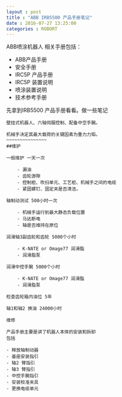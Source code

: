 ```yaml
---
layout : post
title : "ABB IRB5500 产品手册笔记"
date : 2016-07-27 13:25:00
categories : ROBORT
---
```

ABB喷涂机器人 相关手册包括：

- ABB产品手册
- 安全手册
- IRC5P 产品手册
- IRC5P 装置说明
- 喷涂装置说明
- 技术参考手册

先拿到IRB5500 产品手册看看。做一些笔记
~~~~~~~~~~~~~~~~~~~
壁挂式机器人、六轴伺服控制、配备中空手腕。

机械手决定其最大载荷的关键因素为重力力矩。
~~~~~~~~~~~~~~~
##维护

一般维护 一天一次

	- 漏油
	- 齿轮游隙
	- 控制柜、吹扫单元、工艺柜、机械手之间的电缆
	- 紧固螺钉、固定夹是否清洁。

轴制动测试 500小时一次

	- 机械手运行到最大静态负载位置
	- 马达断电
	- 轴是否维持在原位

润滑轴3副齿轮和齿轮 5000个小时

	- K-NATE or Omage77 润滑脂
	- 润滑脂泵

润滑中控手腕 5000个小时

	- K-NATE or Omage77 润滑脂
	- 润滑脂泵

检查齿轮箱内油位 5年

轴1和轴2 换油 24000小时

维修

产品手册主要是讲了机器人本体的安装和拆卸
包括

- 释放轴制动器  
- 基座安装指引  
- 轴2 臂指引  
- 轴3 臂指引  
- 中控手腕指引  
- 安装校准夹具  
- 更换电缆单元  
